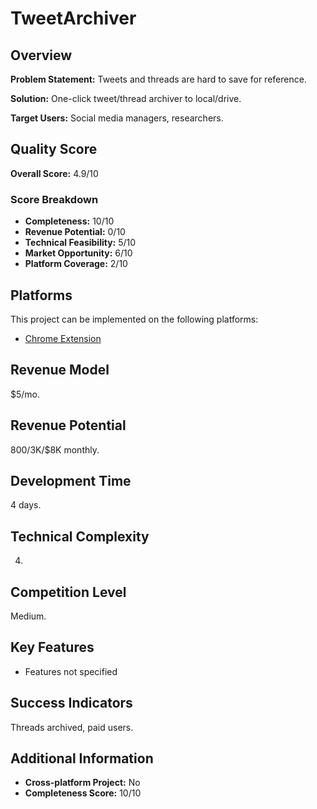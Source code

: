 # TweetArchiver

## Overview
**Problem Statement:** Tweets and threads are hard to save for reference.

**Solution:** One-click tweet/thread archiver to local/drive.

**Target Users:** Social media managers, researchers.

## Quality Score
**Overall Score:** 4.9/10

### Score Breakdown
- **Completeness:** 10/10
- **Revenue Potential:** 0/10
- **Technical Feasibility:** 5/10
- **Market Opportunity:** 6/10
- **Platform Coverage:** 2/10

## Platforms
This project can be implemented on the following platforms:
- [Chrome Extension](./platforms/chrome-extension/)

## Revenue Model
$5/mo.

## Revenue Potential
$800/$3K/$8K monthly.

## Development Time
4 days.

## Technical Complexity
4.

## Competition Level
Medium.

## Key Features
- Features not specified

## Success Indicators
Threads archived, paid users.

## Additional Information
- **Cross-platform Project:** No
- **Completeness Score:** 10/10
